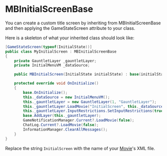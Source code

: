 # MBInitialScreenBase

You can create a custom title screen by inheriting from MBInitialScreenBase and then applying the GameStateScreen attribute to your class.

Here is a skeleton of what your inherited class should look like:

```csharp
[GameStateScreen(typeof(InitialState))]
public class MyInitialScreen : MBInitialScreenBase
{
    private GauntletLayer _gauntletLayer;
    private InitialMenuVM _dataSource;

    public MBInitialScreen(InitialState initialState) : base(initialState) { }

    protected override void OnInitialize()
    {
        base.OnInitialize();
        this._dataSource = new InitialMenuVM();
        this._gauntletLayer = new GauntletLayer(1, "GauntletLayer");
        this._gauntletLayer.LoadMovie("InitialScreen", this._dataSource);
        this._gauntletLayer.InputRestrictions.SetInputRestrictions(true, InputUsageMask.Mouse);
        base.AddLayer(this._gauntletLayer);
        GameNotificationManager.Current?.LoadMovie(false);
        ChatLog.Current?.LoadMovie(false);
        InformationManager.ClearAllMessages();
    }
}
```

Replace the string `InitialScreen` with the name of your [Movie](https://github.com/Bannerlord-Modding/Documentation/tree/e1750735f93f2bf8930a82342deb76c028938da5/_csharp-api/_xmldocs/movie.md)'s XML file.

